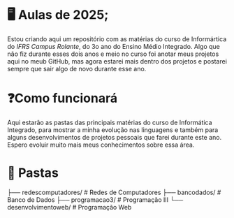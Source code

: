 # 🖥️ Aulas de 2025;

Estou criando aqui um repositório com as matérias do curso de Informártica do *IFRS Campus Rolante*, do 3o ano do Ensino Médio Integrado. Algo que não fiz durante esses 
dois anos e meio no curso foi anotar meus projetos aqui no meub GitHub, mas agora estarei mais dentro dos projetos e postarei sempre que sair algo de novo durante esse ano. 

# ❓Como funcionará

Aqui estarão as pastas das principais matérias do curso de Informática Integrado, para mostrar a minha evolução nas linguagens e também para alguns desenvolvimentos de projetos pessoais que
farei durante este ano. Espero evoluir muito mais meus conhecimentos sobre essa área.

# 📎 Pastas

├── redescomputadores/         # Redes de Computadores
├── bancodados/         # Banco de Dados
├── programacao3/    # Programação III
└── desenvolvimentoweb/    # Programação Web
